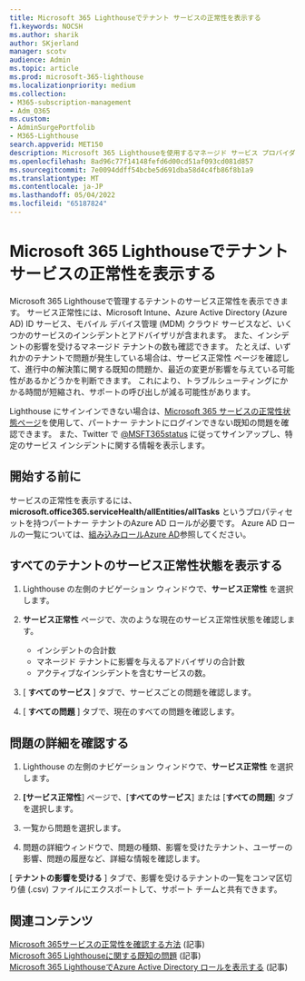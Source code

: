 ```yaml
---
title: Microsoft 365 Lighthouseでテナント サービスの正常性を表示する
f1.keywords: NOCSH
ms.author: sharik
author: SKjerland
manager: scotv
audience: Admin
ms.topic: article
ms.prod: microsoft-365-lighthouse
ms.localizationpriority: medium
ms.collection:
- M365-subscription-management
- Adm_O365
ms.custom:
- AdminSurgePortfolib
- M365-Lighthouse
search.appverid: MET150
description: Microsoft 365 Lighthouseを使用するマネージド サービス プロバイダー (MSP) の場合は、テナント サービスの正常性を表示する方法について説明します。
ms.openlocfilehash: 8ad96c77f14148fefd6d00cd51af093cd081d857
ms.sourcegitcommit: 7e0094ddff54bcbe5d691dba58d4c4fb86f8b1a9
ms.translationtype: MT
ms.contentlocale: ja-JP
ms.lasthandoff: 05/04/2022
ms.locfileid: "65187824"
---
```

# <a name="view-tenant-service-health-in-microsoft-365-lighthouse"></a>Microsoft 365 Lighthouseでテナント サービスの正常性を表示する

Microsoft 365 Lighthouseで管理するテナントのサービス正常性を表示できます。 サービス正常性には、Microsoft Intune、Azure Active Directory (Azure AD) ID サービス、モバイル デバイス管理 (MDM) クラウド サービスなど、いくつかのサービスのインシデントとアドバイザリが含まれます。 また、インシデントの影響を受けるマネージド テナントの数も確認できます。 たとえば、いずれかのテナントで問題が発生している場合は、サービス正常性 ページを確認して、進行中の解決策に関する既知の問題か、最近の変更が影響を与えている可能性があるかどうかを判断できます。 これにより、トラブルシューティングにかかる時間が短縮され、サポートの呼び出しが減る可能性があります。

Lighthouse にサインインできない場合は、[Microsoft 365 サービスの正常性状態ページ](https://status.office365.com/)を使用して、パートナー テナントにログインできない既知の問題を確認できます。 また、Twitter で [@MSFT365status](https://twitter.com/MSFT365Status) に従ってサインアップし、特定のサービス インシデントに関する情報を表示します。

## <a name="before-you-begin"></a>開始する前に

サービスの正常性を表示するには、**microsoft.office365.serviceHealth/allEntities/allTasks** というプロパティセットを持つパートナー テナントのAzure AD ロールが必要です。 Azure AD ロールの一覧については、[組み込みロールAzure AD](/azure/active-directory/roles/permissions-reference)参照してください。

## <a name="view-service-health-status-for-all-tenants"></a>すべてのテナントのサービス正常性状態を表示する

1. Lighthouse の左側のナビゲーション ウィンドウで、**サービス正常性** を選択します。

2. **サービス正常性** ページで、次のような現在のサービス正常性状態を確認します。

   - インシデントの合計数
   - マネージド テナントに影響を与えるアドバイザリの合計数
   - アクティブなインシデントを含むサービスの数。

3. [ **すべてのサービス** ] タブで、サービスごとの問題を確認します。

4. [ **すべての問題** ] タブで、現在のすべての問題を確認します。

## <a name="review-issue-details"></a>問題の詳細を確認する

1. Lighthouse の左側のナビゲーション ウィンドウで、**サービス正常性** を選択します。

2. **[サービス正常性**] ページで、[**すべてのサービス**] または [**すべての問題**] タブを選択します。

3. 一覧から問題を選択します。

4. 問題の詳細ウィンドウで、問題の種類、影響を受けたテナント、ユーザーの影響、問題の履歴など、詳細な情報を確認します。

[ **テナントの影響を受ける** ] タブで、影響を受けるテナントの一覧をコンマ区切り値 (.csv) ファイルにエクスポートして、サポート チームと共有できます。

## <a name="related-content"></a>関連コンテンツ

[Microsoft 365サービスの正常性を確認する方法](/microsoft-365/enterprise/view-service-health) (記事)\
[Microsoft 365 Lighthouseに関する既知の問題](m365-lighthouse-known-issues.md) (記事)\
[Microsoft 365 LighthouseでAzure Active Directory ロールを表示する](m365-lighthouse-view-your-roles.md) (記事)
